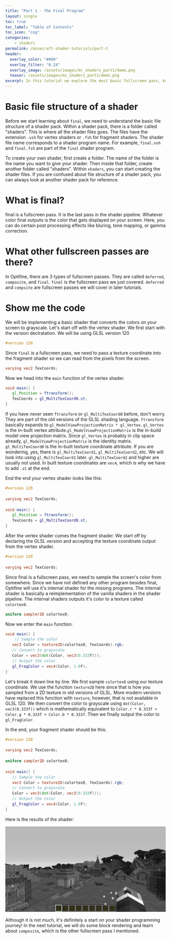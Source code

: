```yaml
---
title: "Part 1 - The Final Program"
layout: single
toc: true
toc_label: "Table of Contents"
toc_icon: "cog"
categories:
    - shaders
permalink: /minecraft-shader-tutorials/part-1
header:
  overlay_color: "#000"
  overlay_filter: "0.24"
  overlay_image: /assets/images/mc_shaders_part1/demo.png
  teaser: /assets/images/mc_shaders_part1/demo.png
excerpt: In this tutorial we explore the most basic fullscreen pass, known as the final pass.
---
```


# Basic file structure of a shader

Before we start learning about `final`, we need to understand the basic file structure of a shader pack. Within a shader pack, there is a folder called "shaders". This is where all the shader files goes. The files have the extension `.vsh` for vertex shaders or `.fsh` for fragment shaders. The shader file name corresponds to a shader program name. For example, `final.vsh` and `final.fsh` are part of the `final` shader program.

To create your own shader, first create a folder. The name of the folder is the name you want to give your shader. Then inside that folder, create another folder called "shaders". Within `shaders`, you can start creating the shader files. If you are confused about file structure of a shader pack, you can always look at another shader pack for reference.

# What is final?

final is a fullscreen pass. It is the last pass in the shader pipeline. Whatever color final outputs is the color that gets displayed on your screen. Here, you can do certain post processing effects like bluring, tone mapping, or gamma correction.

# What other fullscreen passes are there?

In Optifine, there are 3 types of fullscreen passes. They are called `deferred`, `composite`, and `final`. `final` is the fullscreen pass we just covered. `deferred` and `compsite` are fullscreen passes we will cover in later tutorials.

# Show me the code

We will be implementing a basic shader that converts the colors on your screen to grayscale. Let's start off with the vertex shader. We first start with the version declratation. We will be using GLSL version 120

```glsl
#version 120
```

Since `final` is a fullscreen pass, we need to pass a texture coordinate into the fragment shader so we can read from the pixels from the screen.

```glsl
varying vec2 TexCoords;
```

Now we head into the `main` function of the vertex shader.

```glsl
void main() {
   gl_Position = ftransform();
   TexCoords = gl_MultiTexCoord0.st;
}
```

If you have never seen `ftransform` or `gl_MultiTexCoord0` before, don't worry. They are part of the old versions of the GLSL shading language. `ftransform` basically expands to `gl_ModelViewProjectionMatrix * gl_Vertex`. `gl_Vertex` is the in-built vertex attribute.`gl_ModelViewProjectionMatrix` is the in-build model view projection matrix. Since `gl_Vertex` is probably in clip space already, `gl_ModelViewProjectionMatrix` is the identity matrix. `gl_MultiTexCoord0` is the in-built texture coordinate attribute. If you are wondering, yes, there is `gl_MultiTexCoord1`, `gl_MultiTexCoord2`, etc. We will look into using `gl_MultiTexCoord1` later. `gl_MultiTexCoord2` and higher are usually not used. In built texture coordinates are `vec4`, which is why we have to add `.st` at the end.

End the end your vertex shader looks like this:

```glsl
#version 120

varying vec2 TexCoords;

void main() {
   gl_Position = ftransform();
   TexCoords = gl_MultiTexCoord0.st;
}
```

After the vertex shader comes the fragment shader. We start off by declaring the GLSL version and accepting the texture coordinate output from the vertex shader.

```glsl
#version 120

varying vec2 TexCoords;
```

Since final is a fullscreen pass, we need to sample the screen's color from somewhere. Since we have not defined any other program besides final, Optifine will use it's internal shader for the missing programs. The internal shader is basically a reimplementation of the vanilla shaders in the shader pipeline. The internal shaders outputs it's color to a texture called `colortex0`.

```glsl
uniform sampler2D colortex0;
```

Now we enter the `main` function:

```glsl
void main() {
    // Sample the color
   vec3 Color = texture2D(colortex0, TexCoords).rgb;
   // Convert to grayscale
   Color = vec3(dot(Color, vec3(0.333f)));
   // Output the color
   gl_FragColor = vec4(Color, 1.0f);
}
```

Let's break it down line by line. We first sample `colortex0` using our texture coordinate. We use the function `texture2D` here since that is how you sampled from a 2D texture in old versions of GLSL. More modern versions have replaced this function with `texture`, however, that is not available in GLSL 120. We then convert the color to grayscale using `dot(Color, vec3(0.333f))` which is mathematically equivalent to `Color.r * 0.333f + Color.g * 0.333f + Color.b * 0.333f`. Then we finally output the color to `gl_FragColor`.

In the end, your fragment shader should be this:

```glsl
#version 120

varying vec2 TexCoords;

uniform sampler2D colortex0;

void main() {
   // Sample the color
   vec3 Color = texture2D(colortex0, TexCoords).rgb;
   // Convert to grayscale
   Color = vec3(dot(Color, vec3(0.333f)));
   // Output the color
   gl_FragColor = vec4(Color, 1.0f);
}
```

Here is the results of the shader:

![Image of the Grayscale Shader](/assets/images/mc_shaders_part1/demo.png)

Although it is not much, it's definitely a start on your shader programming journey! In the next tutorial, we will do some block rendering and learn about `composite`, which is the other fullscreen pass I mentioned.
